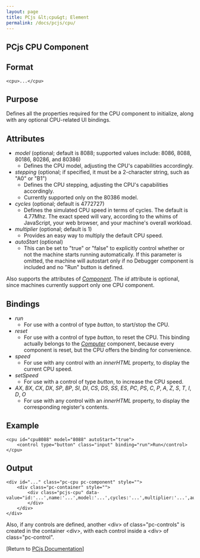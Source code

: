 ```yaml
---
layout: page
title: PCjs &lt;cpu&gt; Element
permalink: /docs/pcjs/cpu/
---
```


PCjs CPU Component
---

Format
---
	<cpu>...</cpu>

Purpose
---
Defines all the properties required for the CPU component to initialize, along with any optional CPU-related UI bindings.

Attributes
---
* *model* (optional; default is 8088; supported values include: 8086, 8088, 80186, 80286, and 80386)
	* Defines the CPU model, adjusting the CPU's capabilities accordingly.
* *stepping* (optional; if specified, it must be a 2-character string, such as "A0" or "B1")
	* Defines the CPU stepping, adjusting the CPU's capabilities accordingly.
	* Currently supported only on the 80386 model.
* *cycles* (optional; default is 4772727)
	* Defines the simulated CPU speed in terms of cycles. The default is 4.77Mhz. The exact speed will vary, according
	to the whims of JavaScript, your web browser, and your machine's overall workload.
* *multiplier* (optional; default is 1)
	* Provides an easy way to multiply the default CPU speed.
* *autoStart* (optional)
	* This can be set to "true" or "false" to explicitly control whether or not the machine starts running automatically.
	If this parameter is omitted, the machine will autostart only if no Debugger component is included and no "Run" button is defined.

Also supports the attributes of *[Component](/docs/pcjs/component/)*. The *id* attribute is optional, since machines
currently support only one CPU component.


Bindings
---
* *run*
	* For use with a control of type *button*, to start/stop the CPU.
* *reset*
	* For use with a control of type *button*, to reset the CPU. This binding actually belongs to the
	*[Computer](/docs/pcjs/computer/)* component, because every component is reset, but the CPU offers the binding
	for convenience.
* *speed*
	* For use with any control with an *innerHTML* property, to display the current CPU speed.
* *setSpeed*
	* For use with a control of type *button*, to increase the CPU speed.
* *AX*, *BX*, *CX*, *DX*, *SP*, *BP*, *SI*, *DI*, *CS*, *DS*, *SS*, *ES*, *PC*, *PS*, *C*, *P*, *A*, *Z*, *S*, *T*, *I*, *D*, *O*
	* For use with any control with an *innerHTML* property, to display the corresponding register's contents.

Example
---
	<cpu id="cpu8088" model="8088" autoStart="true">
		<control type="button" class="input" binding="run">Run</control>
	</cpu>

Output
---
	<div id="..." class="pc-cpu pc-component" style="">
		<div class="pc-container" style="">
			<div class="pcjs-cpu" data-value="id:'...',name:'...',model:'...',cycles:'...',multiplier:'...',autoStart:'...'">
			</div>
		</div>
	</div>

Also, if any controls are defined, another &lt;div&gt; of class="pc-controls" is created in the container &lt;div&gt;,
with each control inside a &lt;div&gt; of class="pc-control".

[Return to [PCjs Documentation](..)]
